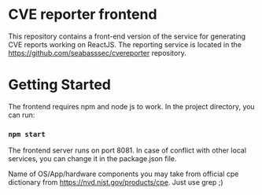# CVE reporter frontend

This repository contains a front-end version of the service for generating CVE reports working on ReactJS. The reporting service is located in the https://github.com/seabasssec/cvereporter repository.

# Getting Started

The frontend requires npm and node js to work. In the project directory, you can run:

### `npm start`

The frontend server runs on port 8081. In case of conflict with other local services, you can change it in the package.json file.

Name of OS/App/hardware components you may take from official cpe dictionary from https://nvd.nist.gov/products/cpe. Just use grep ;)